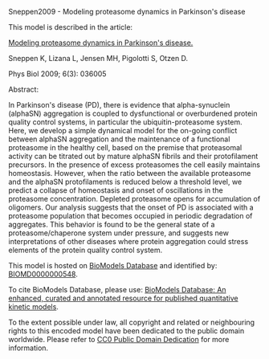 

Sneppen2009 - Modeling proteasome dynamics in Parkinson's disease

This model is described in the article:

[Modeling proteasome dynamics in Parkinson's
disease.](http://identifiers.org/pubmed/19411740)

Sneppen K, Lizana L, Jensen MH, Pigolotti S, Otzen D.

Phys Biol 2009; 6(3): 036005

Abstract:

In Parkinson's disease (PD), there is evidence that alpha-synuclein (alphaSN)
aggregation is coupled to dysfunctional or overburdened protein quality
control systems, in particular the ubiquitin-proteasome system. Here, we
develop a simple dynamical model for the on-going conflict between alphaSN
aggregation and the maintenance of a functional proteasome in the healthy
cell, based on the premise that proteasomal activity can be titrated out by
mature alphaSN fibrils and their protofilament precursors. In the presence of
excess proteasomes the cell easily maintains homeostasis. However, when the
ratio between the available proteasome and the alphaSN protofilaments is
reduced below a threshold level, we predict a collapse of homeostasis and
onset of oscillations in the proteasome concentration. Depleted proteasome
opens for accumulation of oligomers. Our analysis suggests that the onset of
PD is associated with a proteasome population that becomes occupied in
periodic degradation of aggregates. This behavior is found to be the general
state of a proteasome/chaperone system under pressure, and suggests new
interpretations of other diseases where protein aggregation could stress
elements of the protein quality control system.

This model is hosted on [BioModels Database](http://www.ebi.ac.uk/biomodels/)
and identified by:
[BIOMD0000000548](http://identifiers.org/biomodels.db/BIOMD0000000548).

To cite BioModels Database, please use: [BioModels Database: An enhanced,
curated and annotated resource for published quantitative kinetic
models](http://identifiers.org/pubmed/20587024).

To the extent possible under law, all copyright and related or neighbouring
rights to this encoded model have been dedicated to the public domain
worldwide. Please refer to [CC0 Public Domain
Dedication](http://creativecommons.org/publicdomain/zero/1.0/) for more
information.


